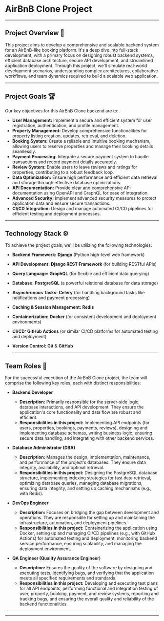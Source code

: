 # AirBnB Clone Project

---

## Project Overview 🚀

This project aims to develop a comprehensive and scalable backend system for an AirBnB-like booking platform. It's a deep dive into full-stack development, with a primary focus on designing robust backend systems, efficient database architecture, secure API development, and streamlined application deployment. Through this project, we'll simulate real-world development scenarios, understanding complex architectures, collaborative workflows, and team dynamics required to build a scalable web application.

---

## Project Goals 🏆

Our key objectives for this AirBnB Clone backend are to:

* **User Management:** Implement a secure and efficient system for user registration, authentication, and profile management.
* **Property Management:** Develop comprehensive functionalities for property listing creation, updates, retrieval, and deletion.
* **Booking System:** Create a reliable and intuitive booking mechanism, allowing users to reserve properties and manage their booking details seamlessly.
* **Payment Processing:** Integrate a secure payment system to handle transactions and record payment details accurately.
* **Review System:** Enable users to leave reviews and ratings for properties, contributing to a robust feedback loop.
* **Data Optimization:** Ensure high performance and efficient data retrieval and storage through effective database optimizations.
* **API Documentation:** Provide clear and comprehensive API documentation using OpenAPI and GraphQL for ease of integration.
* **Advanced Security:** Implement advanced security measures to protect application data and ensure secure transactions.
* **CI/CD Integration:** Design and manage automated CI/CD pipelines for efficient testing and deployment processes.

---

## Technology Stack ⚙️

To achieve the project goals, we'll be utilizing the following technologies:

* **Backend Framework:** **Django** (Python high-level web framework)
* **API Development:** **Django REST Framework** (for building RESTful APIs)
* **Query Language:** **GraphQL** (for flexible and efficient data querying)
* **Database:** **PostgreSQL** (a powerful relational database for data storage)
* **Asynchronous Tasks:** **Celery** (for handling background tasks like notifications and payment processing)
* **Caching & Session Management:** **Redis**
* **Containerization:** **Docker** (for consistent development and deployment environments)
* **CI/CD:** **GitHub Actions** (or similar CI/CD platforms for automated testing and deployment)
* **Version Control:** **Git** & **GitHub**

  ---

## Team Roles 👥

For the successful execution of the AirBnB Clone project, the team will comprise the following key roles, each with distinct responsibilities:

* **Backend Developer**
    * **Description:** Primarily responsible for the server-side logic, database interactions, and API development. They ensure the application's core functionality and data flow are robust and efficient.
    * **Responsibilities in this project:** Implementing API endpoints (for users, properties, bookings, payments, reviews), designing and implementing database schemas, writing business logic, ensuring secure data handling, and integrating with other backend services.

* **Database Administrator (DBA)**
    * **Description:** Manages the design, implementation, maintenance, and performance of the project's databases. They ensure data integrity, availability, and optimal retrieval.
    * **Responsibilities in this project:** Designing the PostgreSQL database structure, implementing indexing strategies for fast data retrieval, optimizing database queries, managing database migrations, ensuring data integrity, and setting up caching mechanisms (e.g., with Redis).

* **DevOps Engineer**
    * **Description:** Focuses on bridging the gap between development and operations. They are responsible for setting up and maintaining the infrastructure, automation, and deployment pipelines.
    * **Responsibilities in this project:** Containerizing the application using Docker, setting up and managing CI/CD pipelines (e.g., with GitHub Actions) for automated testing and deployment, monitoring backend service performance, ensuring scalability, and managing the deployment environment.

* **QA Engineer (Quality Assurance Engineer)**
    * **Description:** Ensures the quality of the software by designing and executing tests, identifying bugs, and verifying that the application meets all specified requirements and standards.
    * **Responsibilities in this project:** Developing and executing test plans for all API endpoints, performing functional and integration testing of user, property, booking, payment, and review systems, reporting and tracking bugs, and ensuring the overall quality and reliability of the backend functionalities.

---

---

